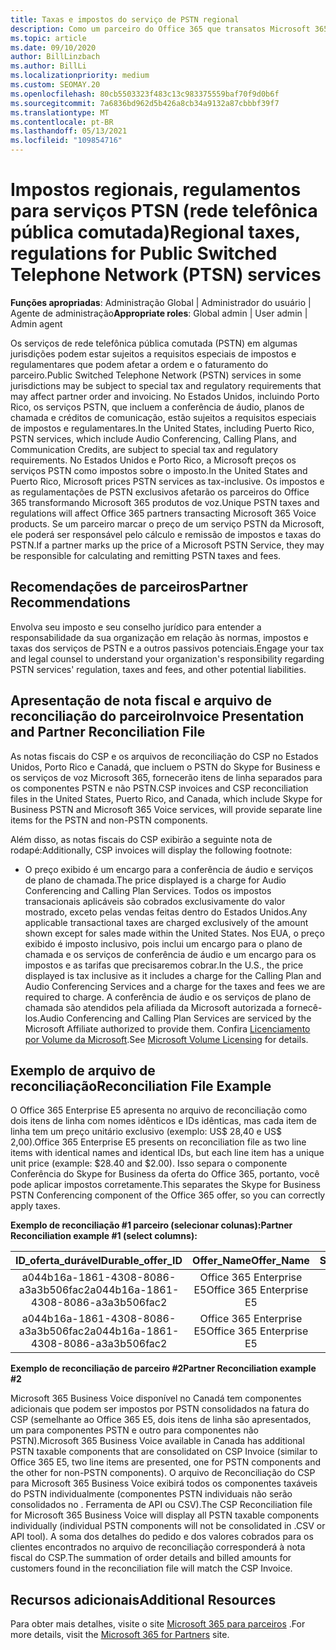 ```yaml
---
title: Taxas e impostos do serviço de PSTN regional
description: Como um parceiro do Office 365 que transatos Microsoft 365 produtos de voz, você pode estar sujeito a impostos regionais, tarifas ou requisitos regulatórios para serviços de PSTN.
ms.topic: article
ms.date: 09/10/2020
author: BillLinzbach
ms.author: BillLi
ms.localizationpriority: medium
ms.custom: SEOMAY.20
ms.openlocfilehash: 80cb5503323f483c13c983375559baf70f9d0b6f
ms.sourcegitcommit: 7a6836bd962d5b426a8cb34a9132a87cbbbf39f7
ms.translationtype: MT
ms.contentlocale: pt-BR
ms.lasthandoff: 05/13/2021
ms.locfileid: "109854716"
---
```

# <a name="regional-taxes-regulations-for-public-switched-telephone-network-ptsn-services"></a><span data-ttu-id="5d8f4-103">Impostos regionais, regulamentos para serviços PTSN (rede telefônica pública comutada)</span><span class="sxs-lookup"><span data-stu-id="5d8f4-103">Regional taxes, regulations for Public Switched Telephone Network (PTSN) services</span></span>

<span data-ttu-id="5d8f4-104">**Funções apropriadas**: Administração Global | Administrador do usuário | Agente de administração</span><span class="sxs-lookup"><span data-stu-id="5d8f4-104">**Appropriate roles**: Global admin | User admin | Admin agent</span></span>

<span data-ttu-id="5d8f4-105">Os serviços de rede telefônica pública comutada (PSTN) em algumas jurisdições podem estar sujeitos a requisitos especiais de impostos e regulamentares que podem afetar a ordem e o faturamento do parceiro.</span><span class="sxs-lookup"><span data-stu-id="5d8f4-105">Public Switched Telephone Network (PSTN) services in some jurisdictions may be subject to special tax and regulatory requirements that may affect partner order and invoicing.</span></span> <span data-ttu-id="5d8f4-106">No Estados Unidos, incluindo Porto Rico, os serviços PSTN, que incluem a conferência de áudio, planos de chamada e créditos de comunicação, estão sujeitos a requisitos especiais de impostos e regulamentares.</span><span class="sxs-lookup"><span data-stu-id="5d8f4-106">In the United States, including Puerto Rico, PSTN services, which include Audio Conferencing, Calling Plans, and Communication Credits, are subject to special tax and regulatory requirements.</span></span> <span data-ttu-id="5d8f4-107">No Estados Unidos e Porto Rico, a Microsoft preços os serviços PSTN como impostos sobre o imposto.</span><span class="sxs-lookup"><span data-stu-id="5d8f4-107">In the United States and Puerto Rico, Microsoft prices PSTN services as tax-inclusive.</span></span>  <span data-ttu-id="5d8f4-108">Os impostos e as regulamentações de PSTN exclusivos afetarão os parceiros do Office 365 transformando Microsoft 365 produtos de voz.</span><span class="sxs-lookup"><span data-stu-id="5d8f4-108">Unique PSTN taxes and regulations will affect Office 365 partners transacting Microsoft 365 Voice products.</span></span>  <span data-ttu-id="5d8f4-109">Se um parceiro marcar o preço de um serviço PSTN da Microsoft, ele poderá ser responsável pelo cálculo e remissão de impostos e taxas do PSTN.</span><span class="sxs-lookup"><span data-stu-id="5d8f4-109">If a partner marks up the price of a Microsoft PSTN Service, they may be responsible for calculating and remitting PSTN taxes and fees.</span></span>

## <a name="partner-recommendations"></a><span data-ttu-id="5d8f4-110">Recomendações de parceiros</span><span class="sxs-lookup"><span data-stu-id="5d8f4-110">Partner Recommendations</span></span>

<span data-ttu-id="5d8f4-111">Envolva seu imposto e seu conselho jurídico para entender a responsabilidade da sua organização em relação às normas, impostos e taxas dos serviços de PSTN e a outros passivos potenciais.</span><span class="sxs-lookup"><span data-stu-id="5d8f4-111">Engage your tax and legal counsel to understand your organization's responsibility regarding PSTN services' regulation, taxes and fees, and other potential liabilities.</span></span>

## <a name="invoice-presentation-and-partner-reconciliation-file"></a><span data-ttu-id="5d8f4-112">Apresentação de nota fiscal e arquivo de reconciliação do parceiro</span><span class="sxs-lookup"><span data-stu-id="5d8f4-112">Invoice Presentation and Partner Reconciliation File</span></span>

<span data-ttu-id="5d8f4-113">As notas fiscais do CSP e os arquivos de reconciliação do CSP no Estados Unidos, Porto Rico e Canadá, que incluem o PSTN do Skype for Business e os serviços de voz Microsoft 365, fornecerão itens de linha separados para os componentes PSTN e não PSTN.</span><span class="sxs-lookup"><span data-stu-id="5d8f4-113">CSP invoices and CSP reconciliation files in the United States, Puerto Rico, and Canada, which include Skype for Business PSTN and Microsoft 365 Voice services, will provide separate line items for the PSTN and non-PSTN components.</span></span>

<span data-ttu-id="5d8f4-114">Além disso, as notas fiscais do CSP exibirão a seguinte nota de rodapé:</span><span class="sxs-lookup"><span data-stu-id="5d8f4-114">Additionally, CSP invoices will display the following footnote:</span></span>

* <span data-ttu-id="5d8f4-115">O preço exibido é um encargo para a conferência de áudio e serviços de plano de chamada.</span><span class="sxs-lookup"><span data-stu-id="5d8f4-115">The price displayed is a charge for Audio Conferencing and Calling Plan Services.</span></span>  <span data-ttu-id="5d8f4-116">Todos os impostos transacionais aplicáveis são cobrados exclusivamente do valor mostrado, exceto pelas vendas feitas dentro do Estados Unidos.</span><span class="sxs-lookup"><span data-stu-id="5d8f4-116">Any applicable transactional taxes are charged exclusively of the amount shown except for sales made within the United States.</span></span>  <span data-ttu-id="5d8f4-117">Nos EUA, o preço exibido é imposto inclusivo, pois inclui um encargo para o plano de chamada e os serviços de conferência de áudio e um encargo para os impostos e as tarifas que precisaremos cobrar.</span><span class="sxs-lookup"><span data-stu-id="5d8f4-117">In the U.S., the price displayed is tax inclusive as it includes a charge for the Calling Plan and Audio Conferencing Services and a charge for the taxes and fees we are required to charge.</span></span>  <span data-ttu-id="5d8f4-118">A conferência de áudio e os serviços de plano de chamada são atendidos pela afiliada da Microsoft autorizada a fornecê-los.</span><span class="sxs-lookup"><span data-stu-id="5d8f4-118">Audio Conferencing and Calling Plan Services are serviced by the Microsoft Affiliate authorized to provide them.</span></span>  <span data-ttu-id="5d8f4-119">Confira [Licenciamento por Volume da Microsoft](https://go.microsoft.com/fwlink/?LinkId=690247).</span><span class="sxs-lookup"><span data-stu-id="5d8f4-119">See [Microsoft Volume Licensing](https://go.microsoft.com/fwlink/?LinkId=690247) for details.</span></span>

## <a name="reconciliation-file-example"></a><span data-ttu-id="5d8f4-120">Exemplo de arquivo de reconciliação</span><span class="sxs-lookup"><span data-stu-id="5d8f4-120">Reconciliation File Example</span></span>

<span data-ttu-id="5d8f4-121">O Office 365 Enterprise E5 apresenta no arquivo de reconciliação como dois itens de linha com nomes idênticos e IDs idênticas, mas cada item de linha tem um preço unitário exclusivo (exemplo: US$ 28,40 e US$ 2,00).</span><span class="sxs-lookup"><span data-stu-id="5d8f4-121">Office 365 Enterprise E5 presents on reconciliation file as two line items with identical names and identical IDs, but each line item has a unique unit price (example: $28.40 and $2.00).</span></span> <span data-ttu-id="5d8f4-122">Isso separa o componente Conferência do Skype for Business da oferta do Office 365, portanto, você pode aplicar impostos corretamente.</span><span class="sxs-lookup"><span data-stu-id="5d8f4-122">This separates the Skype for Business PSTN Conferencing component of the Office 365 offer, so you can correctly apply taxes.</span></span>

<span data-ttu-id="5d8f4-123">**Exemplo de reconciliação #1 parceiro (selecionar colunas):**</span><span class="sxs-lookup"><span data-stu-id="5d8f4-123">**Partner Reconciliation example #1 (select columns):**</span></span>

|<span data-ttu-id="5d8f4-124">**ID_oferta_durável**</span><span class="sxs-lookup"><span data-stu-id="5d8f4-124">**Durable_offer_ID**</span></span>|<span data-ttu-id="5d8f4-125">**Offer_Name**</span><span class="sxs-lookup"><span data-stu-id="5d8f4-125">**Offer_Name**</span></span>|<span data-ttu-id="5d8f4-126">**Subscription_Start_Date**</span><span class="sxs-lookup"><span data-stu-id="5d8f4-126">**Subscription_Start_Date**</span></span>|<span data-ttu-id="5d8f4-127">**Subscription_End_Date**</span><span class="sxs-lookup"><span data-stu-id="5d8f4-127">**Subscription_End_Date**</span></span>|<span data-ttu-id="5d8f4-128">**Charge_Start_Date**</span><span class="sxs-lookup"><span data-stu-id="5d8f4-128">**Charge_Start_Date**</span></span>|<span data-ttu-id="5d8f4-129">**Charge_End_Date**</span><span class="sxs-lookup"><span data-stu-id="5d8f4-129">**Charge_End_Date**</span></span>|<span data-ttu-id="5d8f4-130">**Charge_Type**</span><span class="sxs-lookup"><span data-stu-id="5d8f4-130">**Charge_Type**</span></span>|<span data-ttu-id="5d8f4-131">**Unit_price**</span><span class="sxs-lookup"><span data-stu-id="5d8f4-131">**Unit_Price**</span></span>|
|:----:|:----:|:----:|:----:|:----:|:----:|:----:|:----:|
|<span data-ttu-id="5d8f4-132">a044b16a-1861-4308-8086-a3a3b506fac2</span><span class="sxs-lookup"><span data-stu-id="5d8f4-132">a044b16a-1861-4308-8086-a3a3b506fac2</span></span>   |<span data-ttu-id="5d8f4-133">Office 365 Enterprise E5</span><span class="sxs-lookup"><span data-stu-id="5d8f4-133">Office 365 Enterprise E5</span></span>   |<span data-ttu-id="5d8f4-134">8/10/2019 0:00</span><span class="sxs-lookup"><span data-stu-id="5d8f4-134">8/10/2019 0:00</span></span>   |<span data-ttu-id="5d8f4-135">8/11/2019 0:00</span><span class="sxs-lookup"><span data-stu-id="5d8f4-135">8/11/2019 0:00</span></span>   |<span data-ttu-id="5d8f4-136">8/11/2019 0:00</span><span class="sxs-lookup"><span data-stu-id="5d8f4-136">8/11/2019 0:00</span></span>|<span data-ttu-id="5d8f4-137">9/10/2019 0:00</span><span class="sxs-lookup"><span data-stu-id="5d8f4-137">9/10/2019 0:00</span></span>   |<span data-ttu-id="5d8f4-138">Taxa do Ciclo</span><span class="sxs-lookup"><span data-stu-id="5d8f4-138">Cycle fee</span></span>   |<span data-ttu-id="5d8f4-139">28,40</span><span class="sxs-lookup"><span data-stu-id="5d8f4-139">28.40</span></span>   |
|<span data-ttu-id="5d8f4-140">a044b16a-1861-4308-8086-a3a3b506fac2</span><span class="sxs-lookup"><span data-stu-id="5d8f4-140">a044b16a-1861-4308-8086-a3a3b506fac2</span></span>   |<span data-ttu-id="5d8f4-141">Office 365 Enterprise E5</span><span class="sxs-lookup"><span data-stu-id="5d8f4-141">Office 365 Enterprise E5</span></span>   |<span data-ttu-id="5d8f4-142">8/10/2019 0:00</span><span class="sxs-lookup"><span data-stu-id="5d8f4-142">8/10/2019 0:00</span></span>   |<span data-ttu-id="5d8f4-143">8/11/2019 0:00</span><span class="sxs-lookup"><span data-stu-id="5d8f4-143">8/11/2019 0:00</span></span>   |<span data-ttu-id="5d8f4-144">8/11/2019 0:00</span><span class="sxs-lookup"><span data-stu-id="5d8f4-144">8/11/2019 0:00</span></span>   |<span data-ttu-id="5d8f4-145">9/10/2019 0:00</span><span class="sxs-lookup"><span data-stu-id="5d8f4-145">9/10/2019 0:00</span></span>   |<span data-ttu-id="5d8f4-146">Taxa do Ciclo</span><span class="sxs-lookup"><span data-stu-id="5d8f4-146">Cycle fee</span></span>   |<span data-ttu-id="5d8f4-147">2,00</span><span class="sxs-lookup"><span data-stu-id="5d8f4-147">2.00</span></span>   |

<span data-ttu-id="5d8f4-148">**Exemplo de reconciliação de parceiro #2**</span><span class="sxs-lookup"><span data-stu-id="5d8f4-148">**Partner Reconciliation example #2**</span></span>

<span data-ttu-id="5d8f4-149">Microsoft 365 Business Voice disponível no Canadá tem componentes adicionais que podem ser impostos por PSTN consolidados na fatura do CSP (semelhante ao Office 365 E5, dois itens de linha são apresentados, um para componentes PSTN e outro para componentes não PSTN).</span><span class="sxs-lookup"><span data-stu-id="5d8f4-149">Microsoft 365 Business Voice available in Canada has additional PSTN taxable components that are consolidated on CSP Invoice (similar to Office 365 E5, two line items are presented, one for PSTN components and the other for non-PSTN components).</span></span>  <span data-ttu-id="5d8f4-150">O arquivo de Reconciliação do CSP para Microsoft 365 Business Voice exibirá todos os componentes taxáveis do PSTN individualmente (componentes PSTN individuais não serão consolidados no . Ferramenta de API ou CSV).</span><span class="sxs-lookup"><span data-stu-id="5d8f4-150">The CSP Reconciliation file for Microsoft 365 Business Voice will display all PSTN taxable components individually (individual PSTN components will not be consolidated in .CSV or API tool).</span></span>  <span data-ttu-id="5d8f4-151">A soma dos detalhes do pedido e dos valores cobrados para os clientes encontrados no arquivo de reconciliação corresponderá à nota fiscal do CSP.</span><span class="sxs-lookup"><span data-stu-id="5d8f4-151">The summation of order details and billed amounts for customers found in the reconciliation file will match the CSP Invoice.</span></span>

## <a name="additional-resources"></a><span data-ttu-id="5d8f4-152">Recursos adicionais</span><span class="sxs-lookup"><span data-stu-id="5d8f4-152">Additional Resources</span></span>
<span data-ttu-id="5d8f4-153">Para obter mais detalhes, visite o site [Microsoft 365 para parceiros](https://www.microsoft.com/microsoft-365/partners/) .</span><span class="sxs-lookup"><span data-stu-id="5d8f4-153">For more details, visit the [Microsoft 365 for Partners](https://www.microsoft.com/microsoft-365/partners/) site.</span></span>

